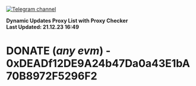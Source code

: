 [![Telegram channel](https://img.shields.io/endpoint?url=https://runkit.io/damiankrawczyk/telegram-badge/branches/master?url=https://t.me/n4z4v0d)](https://t.me/n4z4v0d) 

**Dynamic Updates Proxy List with Proxy Checker**  
**Last Updated: 21.12.23 16:49**

# DONATE (_any evm_) - 0xDEADf12DE9A24b47Da0a43E1bA70B8972F5296F2
